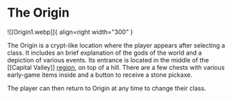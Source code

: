 # The Origin

![[Origin1.webp]]{ align=right width="300" }

The Origin is a crypt-like location where the player appears after selecting a class. It includes an brief explanation of the gods of the world and a depiction of various events. Its entrance is located in the middle of the [[Capital Valley]] [region](/Regions), on top of a hill. There are a few chests with various early-game items inside and a button to receive a stone pickaxe.

The player can then return to Origin at any time to change their class.


